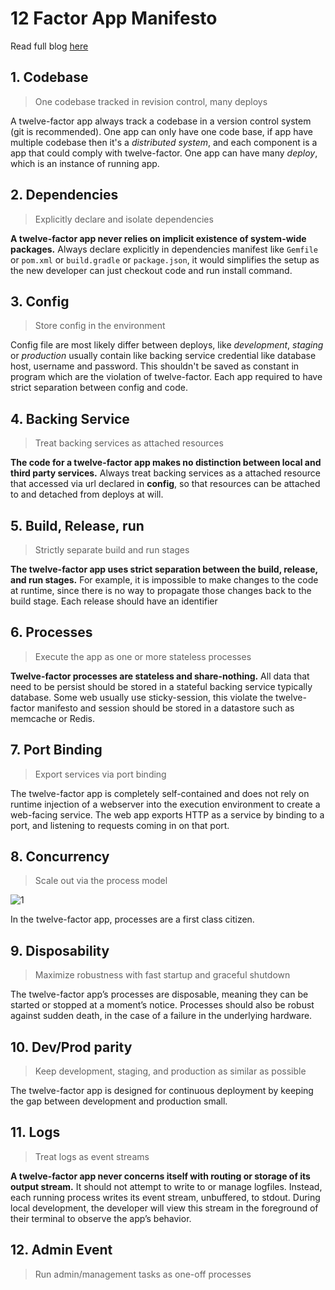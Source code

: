 # 12 Factor App Manifesto
Read full blog [here](https://12factor.net)
## 1. Codebase
> One codebase tracked in revision control, many deploys

A twelve-factor app always track a codebase in a version control system (git is recommended). One app can only have one code base, if app have multiple codebase then it's a *distributed system*, and each component is a app that could comply with twelve-factor. One app can have many *deploy*, which is an instance of running app.
## 2. Dependencies
> Explicitly declare and isolate dependencies

**A twelve-factor app never relies on implicit existence of system-wide packages.** Always declare explicitly in dependencies manifest like `Gemfile` or `pom.xml` or `build.gradle` or `package.json`, it would simplifies the setup as the new developer can just checkout code and run install command.

## 3. Config
> Store config in the environment

Config file are most likely differ between deploys, like *development*, *staging* or *production* usually contain like backing service credential like database host, username and password. This shouldn't be saved as constant in program which are the violation of twelve-factor. Each app required to have strict separation between config and code.
## 4. Backing Service
> Treat backing services as attached resources

**The code for a twelve-factor app makes no distinction between local and third party services.** Always treat backing services as a attached resource that accessed via url declared in **config**, so that resources can be attached to and detached from deploys at will. 

## 5. Build, Release, run
> Strictly separate build and run stages

**The twelve-factor app uses strict separation between the build, release, and run stages.** For example, it is impossible to make changes to the code at runtime, since there is no way to propagate those changes back to the build stage. Each release should have an identifier

## 6. Processes
> Execute the app as one or more stateless processes

**Twelve-factor processes are stateless and share-nothing.** All data that need to be persist should be stored in a stateful backing service typically database. Some web usually use sticky-session, this violate the twelve-factor manifesto and session should be stored in a datastore such as memcache or Redis.  

## 7. Port Binding
> Export services via port binding

The twelve-factor app is completely self-contained and does not rely on runtime injection of a webserver into the execution environment to create a web-facing service. The web app exports HTTP as a service by binding to a port, and listening to requests coming in on that port.


## 8. Concurrency
> Scale out via the process model

![1](https://12factor.net/images/process-types.png)

In the twelve-factor app, processes are a first class citizen.

## 9. Disposability
> Maximize robustness with fast startup and graceful shutdown

The twelve-factor app’s processes are disposable, meaning they can be started or stopped at a moment’s notice. Processes should also be robust against sudden death, in the case of a failure in the underlying hardware.

## 10. Dev/Prod parity
> Keep development, staging, and production as similar as possible

The twelve-factor app is designed for continuous deployment by keeping the gap between development and production small.
## 11. Logs
> Treat logs as event streams

**A twelve-factor app never concerns itself with routing or storage of its output stream.** It should not attempt to write to or manage logfiles. Instead, each running process writes its event stream, unbuffered, to stdout. During local development, the developer will view this stream in the foreground of their terminal to observe the app’s behavior.

## 12. Admin Event
> Run admin/management tasks as one-off processes

